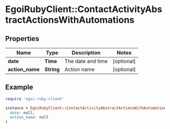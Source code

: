 # EgoiRubyClient::ContactActivityAbstractActionsWithAutomations

## Properties

| Name | Type | Description | Notes |
| ---- | ---- | ----------- | ----- |
| **date** | **Time** | The date and time | [optional] |
| **action_name** | **String** | Action name | [optional] |

## Example

```ruby
require 'egoi-ruby-client'

instance = EgoiRubyClient::ContactActivityAbstractActionsWithAutomations.new(
  date: null,
  action_name: null
)
```

